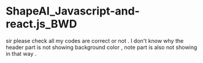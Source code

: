 # ShapeAI_Javascript-and-react.js_BWD
sir please check all my codes are correct or not . I don't know why the header part is not showing background color , note part is also not showing in that way .  
